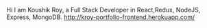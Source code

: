 Hi I am Koushik Roy, a Full Stack Developer in React,Redux, NodeJS,  Express, MongoDB.
http://kroy-portfolio-frontend.herokuapp.com/
